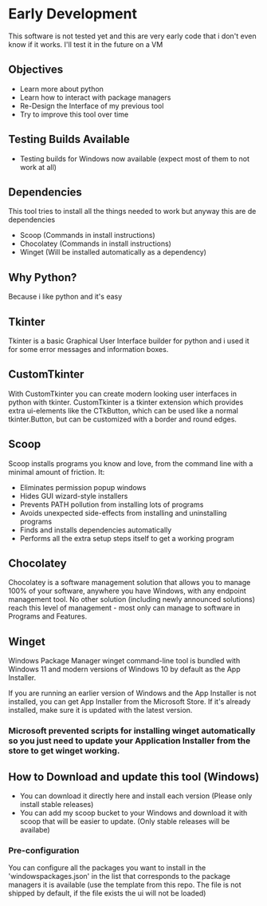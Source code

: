 # Early Development

This software is not tested yet and this are very early code that i don't even know if it works. I'll test it in the future on a VM

## Objectives

- Learn more about python
- Learn how to interact with package managers
- Re-Design the Interface of my previous tool
- Try to improve this tool over time

## Testing Builds Available

- Testing builds for Windows now available (expect most of them to not work at all)

## Dependencies

This tool tries to install all the things needed to work but anyway this are de dependencies

- Scoop (Commands in install instructions)
- Chocolatey (Commands in install instructions)
- Winget (Will be installed automatically as a dependency)

## Why Python?

Because i like python and it's easy

## Tkinter

Tkinter is a basic Graphical User Interface builder for python and i used it for some error messages and information boxes.

## CustomTkinter

With CustomTkinter you can create modern looking user interfaces in python with tkinter. CustomTkinter is a tkinter extension which provides extra ui-elements like the CTkButton, which can be used like a normal tkinter.Button, but can be customized with a border and round edges.


## Scoop

Scoop installs programs you know and love, from the command line with a minimal amount of friction. It:

- Eliminates permission popup windows
- Hides GUI wizard-style installers
- Prevents PATH pollution from installing lots of programs
- Avoids unexpected side-effects from installing and uninstalling programs
- Finds and installs dependencies automatically
- Performs all the extra setup steps itself to get a working program

## Chocolatey

Chocolatey is a software management solution that allows you to manage 100% of your software, anywhere you have Windows, with any endpoint management tool. No other solution (including newly announced solutions) reach this level of management - most only can manage to software in Programs and Features.

## Winget

Windows Package Manager winget command-line tool is bundled with Windows 11 and modern versions of Windows 10 by default as the App Installer.

If you are running an earlier version of Windows and the App Installer is not installed, you can get App Installer from the Microsoft Store. If it's already installed, make sure it is updated with the latest version.

### Microsoft prevented scripts for installing winget automatically so you just need to update your Application Installer from the store to get winget working. 

## How to Download and update this tool (Windows)

- You can download it directly here and install each version (Please only install stable releases)
- You can add my scoop bucket to your Windows and download it with scoop that will be easier to update. (Only stable releases will be availabe)

<!-- 

### Install Scoop

```
Set-ExecutionPolicy RemoteSigned -Scope CurrentUser
irm get.scoop.sh | iex

```

### Install Chocolatey

```
Set-ExecutionPolicy Bypass -Scope Process -Force; [System.Net.ServicePointManager]::SecurityProtocol = [System.Net.ServicePointManager]::SecurityProtocol -bor 3072; iex ((New-Object System.Net.WebClient).DownloadString('https://community.chocolatey.org/install.ps1'))

```

### Install Sudo

```
choco install sudo

```

### Install Git

```
scoop install git

```

### Add my scoop bucket

```
scoop bucket add filmabem https://github.com/FilmaBem2/applications.git

```

### Install FB-Install-Tool

```
scoop install fb-install-tool

``` -->


### Pre-configuration

You can configure all the packages you want to install in the 'windowspackages.json' in the list that corresponds to the package managers it is available (use the template from this repo. The file is not shipped by default, if the file exists the ui will not be loaded)
